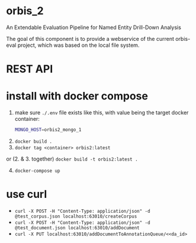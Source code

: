 # orbis_2
An Extendable Evaluation Pipeline for Named Entity Drill-Down Analysis

The goal of this component is to provide a webservice of the current orbis-eval project, which was based on the local file system.

# REST API
 
# install with docker compose


1. make sure `./.env` file exists like this, with value being the target docker container:
    ```sh
   MONGO_HOST=orbis2_mongo_1
   ```
2. `docker build .`
3. `docker tag <container> orbis2:latest`

or (2. & 3. together) `docker build -t orbis2:latest .`

4. `docker-compose up`

# use curl

- `curl -X POST -H "Content-Type: application/json" -d @test_corpus.json localhost:63010/createCorpus`
- `curl -X POST -H "Content-Type: application/json" -d @test_document.json localhost:63010/addDocument`
- `curl -X PUT localhost:63010/addDocumentToAnnotationQueue/<<da_id>`
